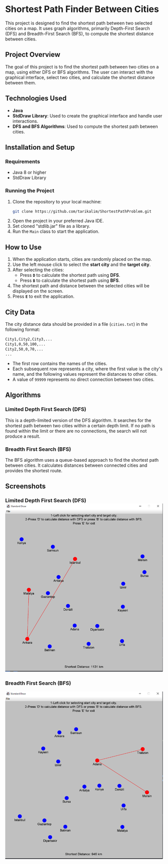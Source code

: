 
# Shortest Path Finder Between Cities

This project is designed to find the shortest path between two selected cities on a map. 
It uses graph algorithms, primarily Depth-First Search (DFS) and Breadth-First Search (BFS), 
to compute the shortest distance between cities.

## Project Overview

The goal of this project is to find the shortest path between two cities on a map, 
using either DFS or BFS algorithms. The user can interact with the graphical interface, 
select two cities, and calculate the shortest distance between them.

## Technologies Used

- **Java**
- **StdDraw Library**: Used to create the graphical interface and handle user interactions.
- **DFS and BFS Algorithms**: Used to compute the shortest path between cities.

## Installation and Setup

### Requirements
- Java 8 or higher
- StdDraw Library

### Running the Project
1. Clone the repository to your local machine:
   ```bash
   git clone https://github.com/tarikalim/ShortestPathProblem.git
   ```
2. Open the project in your preferred Java IDE.
3. Set cloned "stdlib.jar" file as a library. 
4. Run the `Main` class to start the application.

## How to Use

1. When the application starts, cities are randomly placed on the map.
2. Use the left mouse click to select the **start city** and the **target city**.
3. After selecting the cities:
    - Press **`D`** to calculate the shortest path using **DFS**.
    - Press **`B`** to calculate the shortest path using **BFS**.
4. The shortest path and distance between the selected cities will be displayed on the screen.
5. Press **`E`** to exit the application.

## City Data

The city distance data should be provided in a file (`cities.txt`) in the following format:

```plaintext
City1,City2,City3,...
City1,0,50,100,...
City2,50,0,70,...
...
```

- The first row contains the names of the cities.
- Each subsequent row represents a city, where the first value is the city's name, and the following values represent the distances to other cities.
- A value of `99999` represents no direct connection between two cities.

## Algorithms

### Limited Depth First Search (DFS)
This is a depth-limited version of the DFS algorithm. It searches for the shortest path between two cities within a certain depth limit. If no path is found within the limit or there are no connections, the search will not produce a result.

### Breadth First Search (BFS)
The BFS algorithm uses a queue-based approach to find the shortest path between cities. It calculates distances between connected cities and provides the shortest route.

## Screenshots
### Limited Depth First Search (DFS)![BFS](/images/BFS.png)
### Breadth First Search (BFS)
![DFS](/images/DFS.png)
